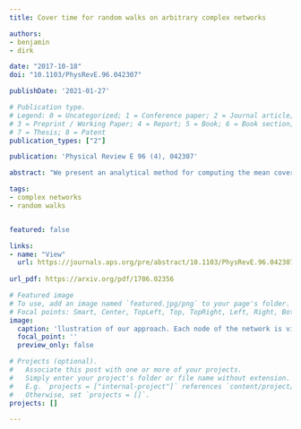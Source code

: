 ```yaml
---
title: Cover time for random walks on arbitrary complex networks

authors:
- benjamin
- dirk

date: "2017-10-18"
doi: "10.1103/PhysRevE.96.042307"

publishDate: '2021-01-27'

# Publication type.
# Legend: 0 = Uncategorized; 1 = Conference paper; 2 = Journal article;
# 3 = Preprint / Working Paper; 4 = Report; 5 = Book; 6 = Book section;
# 7 = Thesis; 8 = Patent
publication_types: ["2"]

publication: 'Physical Review E 96 (4), 042307'

abstract: "We present an analytical method for computing the mean cover time of a discrete-time random walk process on arbitrary, complex networks. The cover time is defined as the time a random walker requires to visit every node in the network at least once. This quantity is particularly important for random search processes and target localization on network structures. Based on the global mean first-passage time of target nodes, we derive a method for computing the cumulative distribution function of the cover time based on first-passage time statistics. Our method is viable for networks on which random walks equilibrate quickly. We show that it can be applied successfully to various model and real-world networks. Our results reveal an intimate link between first-passage and cover time statistics and offer a computationally efficient way for estimating cover times in network-related applications."

tags:
- complex networks
- random walks


featured: false

links:
- name: "View"
  url: https://journals.aps.org/pre/abstract/10.1103/PhysRevE.96.042307
  
url_pdf: https://arxiv.org/pdf/1706.02356

# Featured image
# To use, add an image named `featured.jpg/png` to your page's folder.
# Focal points: Smart, Center, TopLeft, Top, TopRight, Left, Right, BottomLeft, Bottom, BottomRight.
image:
  caption: 'llustration of our approach. Each node of the network is viewed as an independent entity that can be visited by the walker startingat the green node. '
  focal_point: ''
  preview_only: false

# Projects (optional).
#   Associate this post with one or more of your projects.
#   Simply enter your project's folder or file name without extension.
#   E.g. `projects = ["internal-project"]` references `content/project/deep-learning/index.md`.
#   Otherwise, set `projects = []`.
projects: []

---
```


